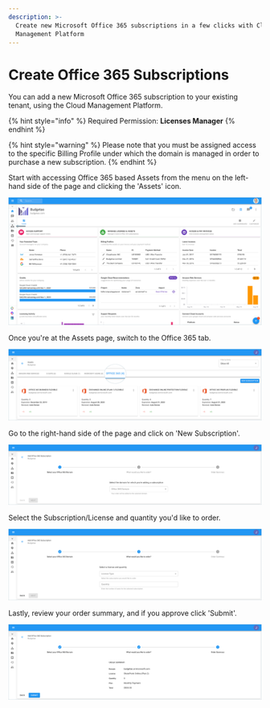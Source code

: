 ```yaml
---
description: >-
  Create new Microsoft Office 365 subscriptions in a few clicks with Cloud
  Management Platform
---
```


# Create Office 365 Subscriptions

You can add a new Microsoft Office 365 subscription to your existing tenant, using the Cloud Management Platform.

{% hint style="info" %}
Required Permission: **Licenses Manager**
{% endhint %}

{% hint style="warning" %}
Please note that you must be assigned access to the specific Billing Profile under which the domain is managed in order to purchase a new subscription.
{% endhint %}

Start with accessing Office 365 based Assets from the menu on the left-hand side of the page and clicking the 'Assets' icon.

![](../.gitbook/assets/assets-icon-1-%20%284%29%20%283%29.png)

Once you're at the Assets page, switch to the Office 365 tab.

![](../.gitbook/assets/office-365-tab1.png)

Go to the right-hand side of the page and click on 'New Subscription'.

![](../.gitbook/assets/office-new-subscription.png)

Select the Subscription/License and quantity you'd like to order.

![](../.gitbook/assets/office-365-license-type.png)

Lastly, review your order summary, and if you approve click 'Submit'.

![](../.gitbook/assets/office-submit.png)

